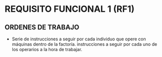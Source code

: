 # REQUISITO FUNCIONAL 1 (RF1)

## ORDENES DE TRABAJO
* Serie de instrucciones a seguir por cada individuo que opere con máquinas dentro de la factoría.
instrucciones a seguir por cada uno de los operarios a la hora de trabajar. 
